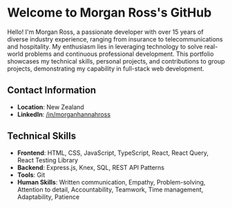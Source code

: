 # Welcome to Morgan Ross's GitHub

Hello! I'm Morgan Ross, a passionate developer with over 15 years of diverse industry experience, ranging from insurance to telecommunications and hospitality. My enthusiasm lies in leveraging technology to solve real-world problems and continuous professional development. This portfolio showcases my technical skills, personal projects, and contributions to group projects, demonstrating my capability in full-stack web development.

## Contact Information

- **Location**: New Zealand
- **LinkedIn**: [/in/morganhannahross](https://linkedin.com/in/morganhannahross)

## Technical Skills

- **Frontend**: HTML, CSS, JavaScript, TypeScript, React, React Query, React Testing Library
- **Backend**: Express.js, Knex, SQL, REST API Patterns
- **Tools**: Git
- **Human Skills**: Written communication, Empathy, Problem-solving, Attention to detail, Accountability, Teamwork, Time management, Adaptability, Patience

<!--
**MorganHannahRoss/MorganHannahRoss** is a ✨ _special_ ✨ repository because its `README.md` (this file) appears on your GitHub profile.

Here are some ideas to get you started:

- 🔭 I’m currently working on ...
- 🌱 I’m currently learning ...
- 👯 I’m looking to collaborate on ...
- 🤔 I’m looking for help with ...
- 💬 Ask me about ...
- 📫 How to reach me: ...
- 😄 Pronouns: ...
- ⚡ Fun fact: ...
-->
